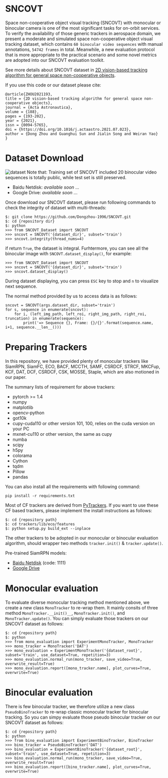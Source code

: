 # SNCOVT
Space non-cooperative object visual tracking (SNCOVT) with monocular or binocular camera is one of the most significant tasks for on-orbit services. To verify the availability of those generic trackers in aerospace domain, we present a moderate and simulated space non-cooperative object visual tracking dataset, which contains `60 binocular video sequences` with manual annotations, `54742 frames` in total. Meanwhile, a new evaluation protocol that is more appropriate to the practical scenario and some novel metrics are adopted into our SNCOVT evaluation toolkit. 

See more details about SNCOVT dataset in [2D vision-based tracking algorithm for general space non-cooperative objects](https://doi.org/10.1016/j.actaastro.2021.07.023).

If you use this code or our dataset please cite:
```
@article{ZHOU2021193,
title = {2D vision-based tracking algorithm for general space non-cooperative objects},
journal = {Acta Astronautica},
volume = {188},
pages = {193-202},
year = {2021},
issn = {0094-5765},
doi = {https://doi.org/10.1016/j.actaastro.2021.07.023},
author = {Dong Zhou and Guanghui Sun and Jialin Song and Weiran Yao}
}
```

# Dataset Download
![dataset](./SNCOVT_Dataset.bmp)
Note that: Training set of SNCOVT included 20 binocular video sequences is totally public, while test set is still preserved.
- Baidu Netdisk: *available soon* ...
- Google Drive: *available soon* ...

Once download our SNCOVT dataset, please run following commands to check the integrity of dataset with multi-threads:
```
$: git clone https://github.com/Dongzhou-1996/SNCOVT.git
$: cd {repository dir}
$: python
>>> from SNCOVT_Dataset import SNCOVT
>>> sncovt = SNCOVT('{dataset_dir}', subset='train')
>>> sncovt.integrity(thread_nums=4)
```
if return `True`, the dataset is integral. Furhtermore, you can see all the binocular image with `SNCOVT.dataset_display()`, for example:
```
>>> from SNCOVT_Dataset import SNCOVT
>>> sncovt = SNCOVT('{dataset_dir}', subset='train')
>>> sncovt.dataset_display()
```
During dataset displaying, you can press `ESC` key to stop and `n` to visualize next sequence.

The normal method provided by us to access data is as follows:
```
sncovt = SNCOVT(args.dataset_dir, subset='train')
for s, sequence in enumerate(sncovt):
	for i, (left_img_path, left_roi, right_img_path, right_roi, truncation) in enumerate(sequence):
		print('=> Sequence {}, Frame: {}/{}'.format(sequence.name, i+1, sequence.__len__()))
```

# Preparing Trackers
In this repository, we have provided plenty of monocular trackers like SiamRPN, SiamFC, ECO, BACF, MCCTH, SAMF, CSRDCF, STRCF, MKCFup, KCF, DAT, DCF, CSRDCF, CSK, MOSSE, Staple, which are also motioned in our paper.

The summary lists of requirement for above trackers:
- pytorch >= 1.4
- numpy
- matplotlib
- opencv-python
- got10k
- cupy-cuda110 or other version 101, 100, relies on the cuda version on your PC
- mxnet-cu110 or other version, the same as cupy
- numba
- scipy
- h5py
- colorama
- Cython
- tqdm
- Pillow
- pandas

You can also install all the requirements with following command:
```
pip install -r requirements.txt
```
Most of CF trackers are derived from [PyTrackers](https://github.com/Dongzhou-1996/pyCFTrackers). If you want to use these CF based trackers, please implement the install instructions as follows:
```
$: cd {repository path}
$: cd trackers/lib/eco/features
$: python setup.py build_ext --inplace
```

The other trackers to be adopted in our monocular or binocular evaluation algorithm, should wrapper two methods `tracker.init()` & `tracker.update()`.

Pre-trained SiamRPN models:
- [Baidu Netdisk](https://pan.baidu.com/s/1k-J63jnTktWB-qB4fpm_HQ) (code: 1111)
- [Google Drive](https://drive.google.com/drive/folders/1zUIb3-V3Ao5xgeCU9945Bd_E06nXLE91?usp=sharing)

# Monocular evaluation
To evaluate diverse monocular tracking method mentioned above, we create a new class `MonoTracker` to re-wrap them. It mainly consits of three method `MonoTracker.__init()__`, `MonoTracker.init()`, and `MonoTracker.update()`. You can simply evaluate those trackers on our SNCOVT dataset as follows:
```
$: cd {repository path}
$: python
>>> from mono_evaluation import ExperimentMonoTracker, MonoTracker
>>> mono_tracker = MonoTracker('DAT')
>>> mono_evaluation = ExperimentMonoTracker('{dataset_root}', subset='train', use_dataset=True, repetition=3)
>>> mono_evaluation.normal_run(mono_tracker, save_video=True, overwrite_result=True)
>>> mono_evaluation.report([mono_tracker.name], plot_curves=True, overwrite=True)
```

# Binocular evaluation
There is few binocular tracker, we therefore utilize a new class `PseudoBinoTracker` to re-wrap classic monocular tracker for binocular tracking. So you can simpy evaluate those pseudo binocular tracker on our SNCOVT dataset as follows:
```
$: cd {repository path}
$: python
>>> from bino_evaluation import ExperimentBinoTracker, BinoTracker
>>> bino_tracker = PseudoBinoTracker('DAT')
>>> bino_evaluation = ExperimentBinoTracker('{dataset_root}', subset='train', use_dataset=True, repetition=3)
>>> bino_evaluation.normal_run(mono_tracker, save_video=True, overwrite_result=True)
>>> bino_evaluation.report([bino_tracker.name], plot_curves=True, overwrite=True)
```

